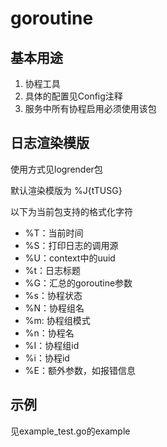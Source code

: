 # goroutine

## 基本用途

1. 协程工具
2. 具体的配置见Config注释
3. 服务中所有协程启用必须使用该包

## 日志渲染模版

使用方式见logrender包

默认渲染模版为 %J{tTUSG}

以下为当前包支持的格式化字符

* %T：当前时间
* %S：打印日志的调用源
* %U：context中的uuid
* %t：日志标题
* %G：汇总的goroutine参数
* %s：协程状态
* %N：协程组名
* %m: 协程组模式
* %n：协程名
* %I：协程组id
* %i：协程id
* %E：额外参数，如报错信息

## 示例

见example_test.go的example